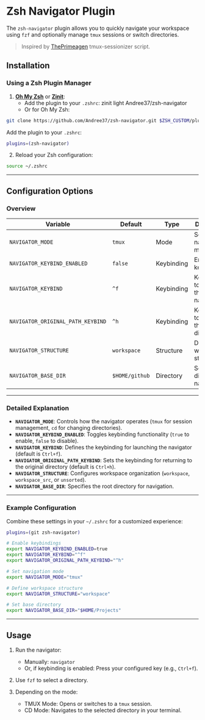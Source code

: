 # Zsh Navigator Plugin

The `zsh-navigator` plugin allows you to quickly navigate your workspace using `fzf` and optionally manage `tmux` sessions or switch directories.

> Inspired by [ThePrimeagen](https://github.com/ThePrimeagen/.dotfiles/blob/602019e902634188ab06ea31251c01c1a43d1621/bin/.local/scripts/tmux-sessionizer) tmux-sessionizer script.

## Installation

### Using a Zsh Plugin Manager

1. **[Oh My Zsh](https://ohmyz.sh/)** or **[Zinit](https://github.com/zdharma-continuum/zinit)**:
   - Add the plugin to your `.zshrc`:
     zinit light Andree37/zsh-navigator
   - Or for Oh My Zsh:
```bash
git clone https://github.com/Andree37/zsh-navigator.git $ZSH_CUSTOM/plugins/zsh-navigator
```

Add the plugin to your `.zshrc`:
```bash
plugins=(zsh-navigator)
```

2. Reload your Zsh configuration:
```bash
source ~/.zshrc
```

---

## Configuration Options

### Overview

| **Variable**                | **Default**         | **Type**         | **Description**                                                                                          | **Examples**                                      |
|-----------------------------|---------------------|------------------|----------------------------------------------------------------------------------------------------------|--------------------------------------------------|
| `NAVIGATOR_MODE`            | `tmux`             | Mode             | Set the navigation mode.                                                                                 | `tmux`, `cd`                                     |
| `NAVIGATOR_KEYBIND_ENABLED` | `false`            | Keybinding       | Enable keybindings.                                                                                      | `true`, `false`                                  |
| `NAVIGATOR_KEYBIND`         | `^f`               | Keybinding       | Keybinding to launch the navigator.                                                                      | `^g`, `^n`                                       |
| `NAVIGATOR_ORIGINAL_PATH_KEYBIND` | `^h`        | Keybinding       | Keybinding to return to the original directory.                                                          | `^x`, `^o`                                       |
| `NAVIGATOR_STRUCTURE`       | `workspace`        | Structure        | Define the workspace structure.                                                                          | `workspace`, `workspace_src`, `unsorted`        |
| `NAVIGATOR_BASE_DIR`        | `$HOME/github`     | Directory        | Set the base directory for navigation.                                                                   | `/path/to/projects`                              |

---

### Detailed Explanation

- **`NAVIGATOR_MODE`**: Controls how the navigator operates (`tmux` for session management, `cd` for changing directories).
- **`NAVIGATOR_KEYBIND_ENABLED`**: Toggles keybinding functionality (`true` to enable, `false` to disable).
- **`NAVIGATOR_KEYBIND`**: Defines the keybinding for launching the navigator (default is `Ctrl+f`).
- **`NAVIGATOR_ORIGINAL_PATH_KEYBIND`**: Sets the keybinding for returning to the original directory (default is `Ctrl+h`).
- **`NAVIGATOR_STRUCTURE`**: Configures workspace organization (`workspace`, `workspace_src`, or `unsorted`).
- **`NAVIGATOR_BASE_DIR`**: Specifies the root directory for navigation.

---

### Example Configuration

Combine these settings in your `~/.zshrc` for a customized experience:

```bash
plugins=(git zsh-navigator)

# Enable keybindings
export NAVIGATOR_KEYBIND_ENABLED=true
export NAVIGATOR_KEYBIND="^f"
export NAVIGATOR_ORIGINAL_PATH_KEYBIND="^h"

# Set navigation mode
export NAVIGATOR_MODE="tmux"

# Define workspace structure
export NAVIGATOR_STRUCTURE="workspace"

# Set base directory
export NAVIGATOR_BASE_DIR="$HOME/Projects"
```

---

## Usage

1. Run the navigator:
   - Manually: `navigator`
   - Or, if keybinding is enabled: Press your configured key (e.g., `Ctrl+f`).

2. Use `fzf` to select a directory.

3. Depending on the mode:
   - TMUX Mode: Opens or switches to a `tmux` session.
   - CD Mode: Navigates to the selected directory in your terminal.
